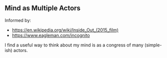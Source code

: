 ## Mind as Multiple Actors

Informed by:
 - https://en.wikipedia.org/wiki/Inside_Out_(2015_film)
 - https://www.eagleman.com/incognito

I find a useful way to think about my mind is as a congress of many (simple-ish)
actors.

